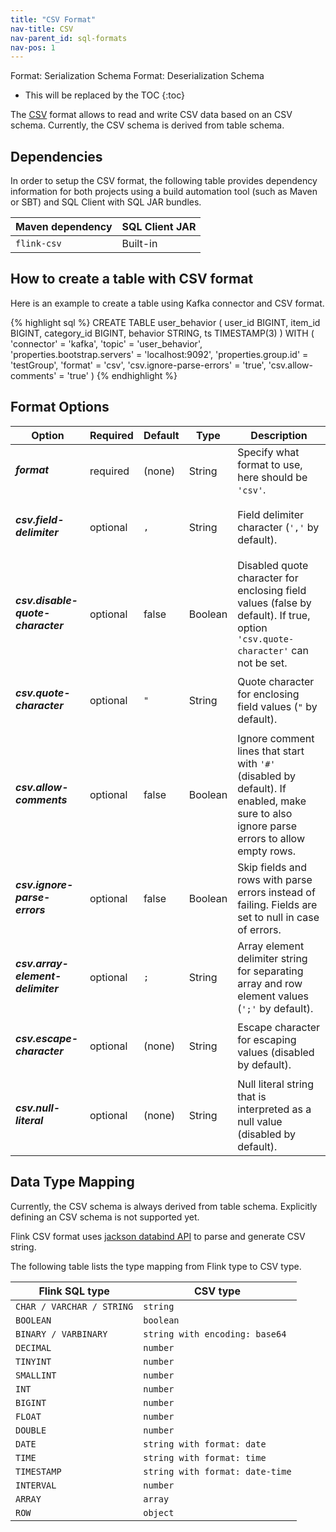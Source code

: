 ```yaml
---
title: "CSV Format"
nav-title: CSV
nav-parent_id: sql-formats
nav-pos: 1
---
```

<!--
Licensed to the Apache Software Foundation (ASF) under one
or more contributor license agreements.  See the NOTICE file
distributed with this work for additional information
regarding copyright ownership.  The ASF licenses this file
to you under the Apache License, Version 2.0 (the
"License"); you may not use this file except in compliance
with the License.  You may obtain a copy of the License at

  http://www.apache.org/licenses/LICENSE-2.0

Unless required by applicable law or agreed to in writing,
software distributed under the License is distributed on an
"AS IS" BASIS, WITHOUT WARRANTIES OR CONDITIONS OF ANY
KIND, either express or implied.  See the License for the
specific language governing permissions and limitations
under the License.
-->

<span class="label label-info">Format: Serialization Schema</span>
<span class="label label-info">Format: Deserialization Schema</span>

* This will be replaced by the TOC
{:toc}

The [CSV](https://en.wikipedia.org/wiki/Comma-separated_values) format allows to read and write CSV data based on an CSV schema. Currently, the CSV schema is derived from table schema.

Dependencies
------------

In order to setup the CSV format, the following table provides dependency information for both projects using a build automation tool (such as Maven or SBT) and SQL Client with SQL JAR bundles.

| Maven dependency   | SQL Client JAR         |
| :----------------- | :----------------------|
| `flink-csv`        | Built-in               |

How to create a table with CSV format
----------------

Here is an example to create a table using Kafka connector and CSV format.

<div class="codetabs" markdown="1">
<div data-lang="SQL" markdown="1">
{% highlight sql %}
CREATE TABLE user_behavior (
  user_id BIGINT,
  item_id BIGINT,
  category_id BIGINT,
  behavior STRING,
  ts TIMESTAMP(3)
) WITH (
 'connector' = 'kafka',
 'topic' = 'user_behavior',
 'properties.bootstrap.servers' = 'localhost:9092',
 'properties.group.id' = 'testGroup',
 'format' = 'csv',
 'csv.ignore-parse-errors' = 'true',
 'csv.allow-comments' = 'true'
)
{% endhighlight %}
</div>
</div>

Format Options
----------------

<table class="table table-bordered">
    <thead>
      <tr>
        <th class="text-left" style="width: 25%">Option</th>
        <th class="text-center" style="width: 8%">Required</th>
        <th class="text-center" style="width: 7%">Default</th>
        <th class="text-center" style="width: 10%">Type</th>
        <th class="text-center" style="width: 50%">Description</th>
      </tr>
    </thead>
    <tbody>
    <tr>
      <td><h5>format</h5></td>
      <td>required</td>
      <td style="word-wrap: break-word;">(none)</td>
      <td>String</td>
      <td>Specify what format to use, here should be <code>'csv'</code>.</td>
    </tr>
    <tr>
      <td><h5>csv.field-delimiter</h5></td>
      <td>optional</td>
      <td style="word-wrap: break-word;"><code>,</code></td>
      <td>String</td>
      <td>Field delimiter character (<code>','</code> by default).</td>
    </tr>
    <tr>
      <td><h5>csv.disable-quote-character</h5></td>
      <td>optional</td>
      <td style="word-wrap: break-word;">false</td>
      <td>Boolean</td>
      <td>Disabled quote character for enclosing field values (false by default).
      If true, option <code>'csv.quote-character'</code> can not be set.</td>
    </tr>
    <tr>
      <td><h5>csv.quote-character</h5></td>
      <td>optional</td>
      <td style="word-wrap: break-word;"><code>"</code></td>
      <td>String</td>
      <td>Quote character for enclosing field values (<code>"</code> by default).</td>
    </tr>
    <tr>
      <td><h5>csv.allow-comments</h5></td>
      <td>optional</td>
      <td style="word-wrap: break-word;">false</td>
      <td>Boolean</td>
      <td>Ignore comment lines that start with <code>'#'</code> (disabled by default).
      If enabled, make sure to also ignore parse errors to allow empty rows.</td>
    </tr>
    <tr>
      <td><h5>csv.ignore-parse-errors</h5></td>
      <td>optional</td>
      <td style="word-wrap: break-word;">false</td>
      <td>Boolean</td>
      <td>Skip fields and rows with parse errors instead of failing.
      Fields are set to null in case of errors.</td>
    </tr>
    <tr>
      <td><h5>csv.array-element-delimiter</h5></td>
      <td>optional</td>
      <td style="word-wrap: break-word;"><code>;</code></td>
      <td>String</td>
      <td>Array element delimiter string for separating
      array and row element values (<code>';'</code> by default).</td>
    </tr>
    <tr>
      <td><h5>csv.escape-character</h5></td>
      <td>optional</td>
      <td style="word-wrap: break-word;">(none)</td>
      <td>String</td>
      <td>Escape character for escaping values (disabled by default).</td>
    </tr>
    <tr>
      <td><h5>csv.null-literal</h5></td>
      <td>optional</td>
      <td style="word-wrap: break-word;">(none)</td>
      <td>String</td>
      <td>Null literal string that is interpreted as a null value (disabled by default).</td>
    </tr>
    </tbody>
</table>

Data Type Mapping
----------------

Currently, the CSV schema is always derived from table schema. Explicitly defining an CSV schema is not supported yet.

Flink CSV format uses [jackson databind API](https://github.com/FasterXML/jackson-databind) to parse and generate CSV string.

The following table lists the type mapping from Flink type to CSV type.

<table class="table table-bordered">
    <thead>
      <tr>
        <th class="text-left">Flink SQL type</th>
        <th class="text-left">CSV type</th>
      </tr>
    </thead>
    <tbody>
    <tr>
      <td><code>CHAR / VARCHAR / STRING</code></td>
      <td><code>string</code></td>
    </tr>
    <tr>
      <td><code>BOOLEAN</code></td>
      <td><code>boolean</code></td>
    </tr>
    <tr>
      <td><code>BINARY / VARBINARY</code></td>
      <td><code>string with encoding: base64</code></td>
    </tr>
    <tr>
      <td><code>DECIMAL</code></td>
      <td><code>number</code></td>
    </tr>
    <tr>
      <td><code>TINYINT</code></td>
      <td><code>number</code></td>
    </tr>
    <tr>
      <td><code>SMALLINT</code></td>
      <td><code>number</code></td>
    </tr>
    <tr>
      <td><code>INT</code></td>
      <td><code>number</code></td>
    </tr>
    <tr>
      <td><code>BIGINT</code></td>
      <td><code>number</code></td>
    </tr>
    <tr>
      <td><code>FLOAT</code></td>
      <td><code>number</code></td>
    </tr>
    <tr>
      <td><code>DOUBLE</code></td>
      <td><code>number</code></td>
    </tr>
    <tr>
      <td><code>DATE</code></td>
      <td><code>string with format: date</code></td>
    </tr>
    <tr>
      <td><code>TIME</code></td>
      <td><code>string with format: time</code></td>
    </tr>
    <tr>
      <td><code>TIMESTAMP</code></td>
      <td><code>string with format: date-time</code></td>
    </tr>
    <tr>
      <td><code>INTERVAL</code></td>
      <td><code>number</code></td>
    </tr>
    <tr>
      <td><code>ARRAY</code></td>
      <td><code>array</code></td>
    </tr>
    <tr>
      <td><code>ROW</code></td>
      <td><code>object</code></td>
    </tr>
    </tbody>
</table>





